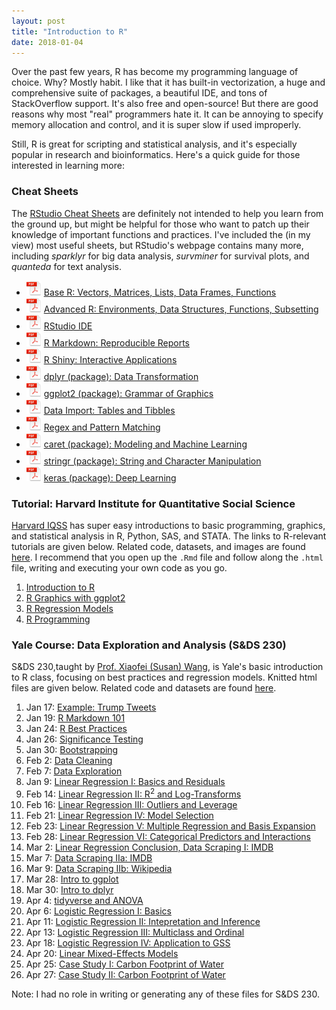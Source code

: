 ```yaml
---
layout: post
title: "Introduction to R"
date: 2018-01-04
---
```


Over the past few years, R has become my programming language of choice. Why? Mostly habit. I like that it has built-in vectorization, a huge and comprehensive suite of packages, a beautiful IDE, and tons of StackOverflow support. It's also free and open-source! But there are good reasons why most "real" programmers hate it. It can be annoying to specify memory allocation and control, and it is super slow if used improperly. 

Still, R is great for scripting and statistical analysis, and it's especially popular in research and bioinformatics. Here's a quick guide for those interested in learning more: 

### Cheat Sheets
The [RStudio Cheat Sheets](https://www.rstudio.com/resources/cheatsheets/) are definitely not intended to help you learn from the ground up, but might be helpful for those who want to patch up their knowledge of important functions and practices. I've included the (in my view) most useful sheets, but RStudio's webpage contains many more, including *sparklyr* for big data analysis,  *survminer* for survival plots, and *quanteda* for text analysis. 

- ![PDF Icon](/img/pdf-icon-sm.png) [Base R: Vectors, Matrices, Lists, Data Frames, Functions](http://github.com/rstudio/cheatsheets/raw/master/base-r.pdf)
- ![PDF Icon](/img/pdf-icon-sm.png) [Advanced R: Environments, Data Structures, Functions, Subsetting](https://www.rstudio.com/wp-content/uploads/2016/02/advancedR.pdf)
- ![PDF Icon](/img/pdf-icon-sm.png) [RStudio IDE](https://github.com/rstudio/cheatsheets/raw/master/rstudio-ide.pdf)
- ![PDF Icon](/img/pdf-icon-sm.png) [R Markdown: Reproducible Reports](https://github.com/rstudio/cheatsheets/raw/master/rmarkdown-2.0.pdf)
- ![PDF Icon](/img/pdf-icon-sm.png) [R Shiny: Interactive Applications](https://github.com/rstudio/cheatsheets/raw/master/shiny.pdf)
- ![PDF Icon](/img/pdf-icon-sm.png) [dplyr (package): Data Transformation](https://github.com/rstudio/cheatsheets/raw/master/data-transformation.pdf)
- ![PDF Icon](/img/pdf-icon-sm.png) [ggplot2 (package): Grammar of Graphics](https://github.com/rstudio/cheatsheets/raw/master/data-visualization-2.1.pdf)
- ![PDF Icon](/img/pdf-icon-sm.png) [Data Import: Tables and Tibbles](https://github.com/rstudio/cheatsheets/raw/master/data-import.pdf)
- ![PDF Icon](/img/pdf-icon-sm.png) [Regex and Pattern Matching](https://www.rstudio.com/wp-content/uploads/2016/09/RegExCheatsheet.pdf)
- ![PDF Icon](/img/pdf-icon-sm.png) [caret (package): Modeling and Machine Learning](https://github.com/rstudio/cheatsheets/raw/master/caret.pdf)
- ![PDF Icon](/img/pdf-icon-sm.png) [stringr (package): String and Character Manipulation](https://github.com/rstudio/cheatsheets/raw/master/strings.pdf)
- ![PDF Icon](/img/pdf-icon-sm.png) [keras (package): Deep Learning](https://github.com/rstudio/cheatsheets/raw/master/keras.pdf)


### Tutorial: Harvard Institute for Quantitative Social Science
[Harvard IQSS](http://tutorials.iq.harvard.edu/) has super easy introductions to basic programming, graphics, and statistical analysis in R, Python, SAS, and STATA. The links to R-relevant tutorials are given below. Related code, datasets, and images are found [here](http://tutorials.iq.harvard.edu/R/). I recommend that you open up the `.Rmd` file and follow along the `.html` file, writing and executing your own code as you go.  
1. [Introduction to R](http://tutorials.iq.harvard.edu/R/Rintro/Rintro.html)  
2. [R Graphics with ggplot2](http://tutorials.iq.harvard.edu/R/Rgraphics/Rgraphics.html)  
3. [R Regression Models](http://tutorials.iq.harvard.edu/R/Rstatistics/Rstatistics.html)  
4. [R Programming](http://tutorials.iq.harvard.edu/R/RProgramming/Rprogramming.html)  


### Yale Course: Data Exploration and Analysis (S&DS 230)
S&DS 230,taught by [Prof. Xiaofei (Susan) Wang](https://statistics.yale.edu/people/xiaofei-susan-wang), is Yale's basic introduction to R class, focusing on best practices and regression models. Knitted html files are given below. Related code and datasets are found [here](/Rmd/S&DS_230/).  

1. Jan 17: [Example: Trump Tweets](http://varianceexplained.org/r/trump-tweets/)   
2. Jan 19: [R Markdown 101](/html/S&DS_230/1_19_RMarkdown.html)   
3. Jan 24: [R Best Practices](/html/S&DS_230/1_24_Questionnaire_class.html)   
4. Jan 26: [Significance Testing](/html/S&DS_230/1_26_QuestionnairePulseGender.html)   
5. Jan 30: [Bootstrapping](/html/S&DS_230/1_30_Questionnaire_Bootstrap.html)    
6. Feb 2: [Data Cleaning](/html/S&DS_230/2_2_Questionnaire_DataCleaning.html)   
7. Feb 7: [Data Exploration](/html/S&DS_230/2_7_atus_cleaning.html)   
8. Jan 9: [Linear Regression I: Basics and Residuals ](/html/S&DS_230/2_9_atus_regression_class-1.html)
9. Feb 14: [Linear Regression II: R<sup>2</sup> and Log-Transforms ](/html/S&DS_230/2_14_Body_Brain_Mass_Data.html)   
10. Feb 16: [Linear Regression III: Outliers and Leverage](/html/S&DS_230/2_16_Body_Fat_Regression.html)   
11. Feb 21: [Linear Regression IV: Model Selection](/html/S&DS_230/2_21_Body_Fat_Regression_2.html)   
12. Feb 23: [Linear Regression V: Multiple Regression and Basis Expansion](/html/S&DS_230/2_23_atus_social_factors_class-1.html)   
13. Feb 28: [Linear Regression VI: Categorical Predictors and Interactions](/html/S&DS_230/2_28_interactions_class.html)     
14. Mar 2: [Linear Regression Conclusion, Data Scraping I: IMDB ](/html/S&DS_230/3_2_Scraping_API.html)   
15. Mar 7: [Data Scraping IIa: IMDB ](/html/S&DS_230/3_7_DataScrapeWiki_class.html)   
16. Mar 9: [Data Scraping IIb: Wikipedia ](/html/S&DS_230/3_9_data_gov_college_ggplot.html)   
17. Mar 28: [Intro to ggplot](/html/S&DS_230/3_28_ggplot.html)   
18. Mar 30: [Intro to dplyr](/html/S&DS_230/3_30_data_wrangling_class.html)   
19. Apr 4: [tidyverse and ANOVA](/html/S&DS_230/4_4_tidyr_ANOVA_class.html)   
20. Apr 6: [Logistic Regression I: Basics](/html/S&DS_230/4_6_ANOVA_logit.html)   
21. Apr 11: [Logistic Regression II: Intepretation and Inference](/html/S&DS_230/4_11_logistic_II_class.html) 
22. Apr 13: [Logistic Regression III: Multiclass and Ordinal](/html/S&DS_230/4_13_logistic_GSS_class.html)   
23. Apr 18: [Logistic Regression IV: Application to GSS ](/html/S&DS_230/4_18_GSSpolitics_class.html)   
24. Apr 20: [Linear Mixed-Effects Models](/html/S&DS_230/4_20_linear_mixed_models.html)   
25. Apr 25: [Case Study I: Carbon Footprint of Water](/html/S&DS_230/4_25_RiverCO2_CaseStudy_class.html)   
26. Apr 27: [Case Study II: Carbon Footprint of Water](/html/S&DS_230/4_27_RiverCO2_CaseStudy_class.html)   

Note: I had no role in writing or generating any of these files for S&DS 230. 
